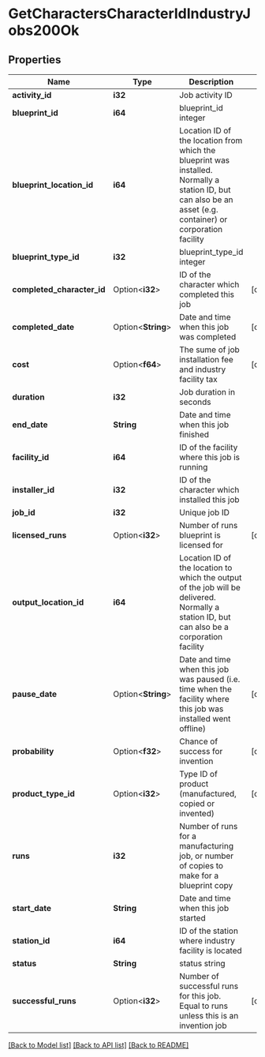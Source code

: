 # GetCharactersCharacterIdIndustryJobs200Ok

## Properties

Name | Type | Description | Notes
------------ | ------------- | ------------- | -------------
**activity_id** | **i32** | Job activity ID | 
**blueprint_id** | **i64** | blueprint_id integer | 
**blueprint_location_id** | **i64** | Location ID of the location from which the blueprint was installed. Normally a station ID, but can also be an asset (e.g. container) or corporation facility | 
**blueprint_type_id** | **i32** | blueprint_type_id integer | 
**completed_character_id** | Option<**i32**> | ID of the character which completed this job | [optional]
**completed_date** | Option<**String**> | Date and time when this job was completed | [optional]
**cost** | Option<**f64**> | The sume of job installation fee and industry facility tax | [optional]
**duration** | **i32** | Job duration in seconds | 
**end_date** | **String** | Date and time when this job finished | 
**facility_id** | **i64** | ID of the facility where this job is running | 
**installer_id** | **i32** | ID of the character which installed this job | 
**job_id** | **i32** | Unique job ID | 
**licensed_runs** | Option<**i32**> | Number of runs blueprint is licensed for | [optional]
**output_location_id** | **i64** | Location ID of the location to which the output of the job will be delivered. Normally a station ID, but can also be a corporation facility | 
**pause_date** | Option<**String**> | Date and time when this job was paused (i.e. time when the facility where this job was installed went offline) | [optional]
**probability** | Option<**f32**> | Chance of success for invention | [optional]
**product_type_id** | Option<**i32**> | Type ID of product (manufactured, copied or invented) | [optional]
**runs** | **i32** | Number of runs for a manufacturing job, or number of copies to make for a blueprint copy | 
**start_date** | **String** | Date and time when this job started | 
**station_id** | **i64** | ID of the station where industry facility is located | 
**status** | **String** | status string | 
**successful_runs** | Option<**i32**> | Number of successful runs for this job. Equal to runs unless this is an invention job | [optional]

[[Back to Model list]](../README.md#documentation-for-models) [[Back to API list]](../README.md#documentation-for-api-endpoints) [[Back to README]](../README.md)


